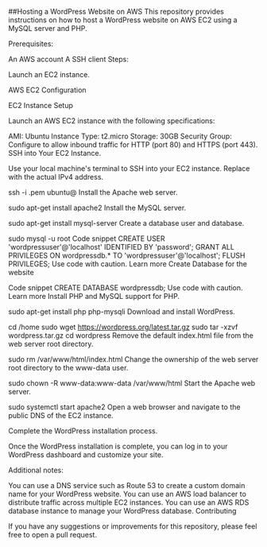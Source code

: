 ##Hosting a WordPress Website on AWS
This repository provides instructions on how to host a WordPress website on AWS EC2 using a MySQL server and PHP.

Prerequisites:

An AWS account
A SSH client
Steps:

Launch an EC2 instance.

AWS EC2 Configuration

EC2 Instance Setup

Launch an AWS EC2 instance with the following specifications:

AMI: Ubuntu
Instance Type: t2.micro
Storage: 30GB
Security Group: Configure to allow inbound traffic for HTTP (port 80) and HTTPS (port 443).
SSH into Your EC2 Instance.

Use your local machine's terminal to SSH into your EC2 instance. Replace <YourInstanceIP> with the actual IPv4 address.

ssh -i .pem ubuntu@<YourInstanceIP>
Install the Apache web server.

sudo apt-get install apache2
Install the MySQL server.

sudo apt-get install mysql-server
Create a database user and database.

sudo mysql -u root
Code snippet
CREATE USER 'wordpressuser'@'localhost' IDENTIFIED BY 'password';
GRANT ALL PRIVILEGES ON wordpressdb.* TO 'wordpressuser'@'localhost';
FLUSH PRIVILEGES;
Use code with caution. Learn more
Create Database for the website

Code snippet
CREATE DATABASE wordpressdb;
Use code with caution. Learn more
Install PHP and MySQL support for PHP.

sudo apt-get install php php-mysqli
Download and install WordPress.

cd /home
sudo wget https://wordpress.org/latest.tar.gz
sudo tar -xzvf wordpress.tar.gz
cd wordpress
Remove the default index.html file from the web server root directory.

sudo rm /var/www/html/index.html
Change the ownership of the web server root directory to the www-data user.

sudo chown -R www-data:www-data /var/www/html
Start the Apache web server.

sudo systemctl start apache2
Open a web browser and navigate to the public DNS of the EC2 instance.

Complete the WordPress installation process.

Once the WordPress installation is complete, you can log in to your WordPress dashboard and customize your site.

Additional notes:

You can use a DNS service such as Route 53 to create a custom domain name for your WordPress website.
You can use an AWS load balancer to distribute traffic across multiple EC2 instances.
You can use an AWS RDS database instance to manage your WordPress database.
Contributing

If you have any suggestions or improvements for this repository, please feel free to open a pull request.
